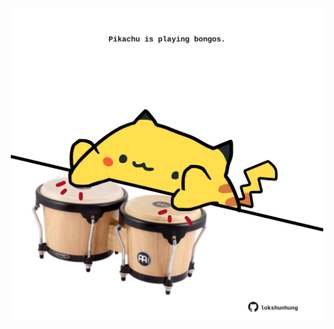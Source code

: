 <!-- built at 25/12/2023, 10:00:41 UTC -->
<p align="center">
  <img width="500" height="500" src="./ReadmeImage.svg">
</p>
